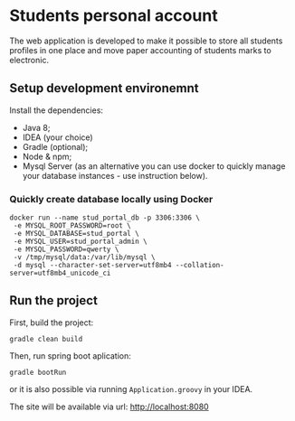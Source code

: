 # Students personal account
The web application is developed to make it possible to store all students profiles in one place and move paper accounting of students marks to electronic.

## Setup development environemnt 
Install the dependencies: 
* Java 8;
* IDEA (your choice)
* Gradle (optional);
* Node & npm;
* Mysql Server (as an alternative you can use docker to quickly manage your database instances - use instruction below).

### Quickly create database locally using Docker
```
docker run --name stud_portal_db -p 3306:3306 \
 -e MYSQL_ROOT_PASSWORD=root \
 -e MYSQL_DATABASE=stud_portal \
 -e MYSQL_USER=stud_portal_admin \
 -e MYSQL_PASSWORD=qwerty \
 -v /tmp/mysql/data:/var/lib/mysql \
 -d mysql --character-set-server=utf8mb4 --collation-server=utf8mb4_unicode_ci
 ```
 
 ## Run the project 
 First, build the project: 
 ```
 gradle clean build
 ```
 Then, run spring boot aplication:
 ```
 gradle bootRun
 ```
 or it is also possible via running `Application.groovy` in your IDEA.
 
 The site will be available via url: <http://localhost:8080>
